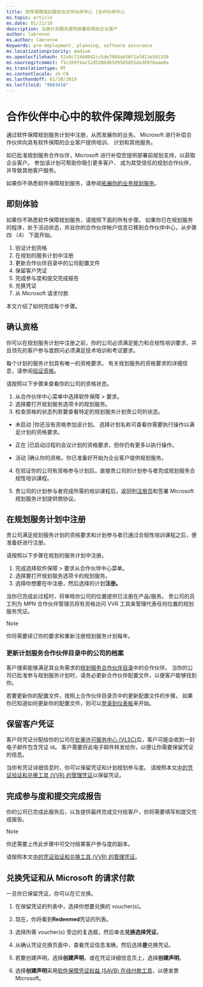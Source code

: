 ```yaml
---
title: 软件保障规划服务在合作伙伴中心 |合作伙伴中心
ms.topic: article
ms.date: 01/21/19
description: 注册计划服务提供部署前规划企业客户
author: labrenne
ms.author: labrenne
Keywords: pre-deployment, planning, software assurance
ms.localizationpriority: medium
ms.openlocfilehash: 52a9c71444042cc5de7064ab56f1afd13e3d1338
ms.sourcegitcommit: f1c269f4ac52d5206d65d9585855da309f0aae8a
ms.translationtype: MT
ms.contentlocale: zh-CN
ms.lasthandoff: 02/20/2019
ms.locfileid: "9083410"
---
```

# <a name="software-assurance-planning-services-in-partner-center"></a>合作伙伴中心中的软件保障规划服务

通过软件保障规划服务计划中注册，从而发展你的业务。 Microsoft 进行补偿合作伙伴向具有软件保障的企业客户提供培训、 计划和其他服务。

如已批准规划服务合作伙伴，Microsoft 进行补偿您提供部署前规划支持，以获取企业客户。 参加该计划可帮助你吸引更多客户、 成为其受信任的规划合作伙伴，并导致其他客户服务。

如果你不熟悉软件保障规划服务，请参阅[拓展你的业务规划服务](https://planningservices.partners.extranet.microsoft.com/en/Pages/default.aspx)。


## <a name="get-started"></a>即刻体验

如果你不熟悉软件保障规划服务，请按照下面的所有步骤。 如果你已在规划服务的程序，处于活动状态，并且你的合作伙伴帐户信息已移到合作伙伴中心，从步骤四 （4） 下面开始。 

1. 验证计划资格 
2. 在规划的服务计划中注册
3. 更新合作伙伴目录中的公司配置文件
4. 保留客户凭证 
5. 完成参与度和提交完成报告
6. 兑换凭证 
7. 从 Microsoft 请求付款

本文介绍了如何完成每个步骤。

## <a name="confirm-eligibility"></a>确认资格

你可以在规划服务计划中注册之前，你的公司必须满足能力和合规性培训要求，并且领先的客户参与度顾问必须满足技术培训和考试要求。 

每个计划的服务计划具有唯一的资格要求。 有关规划服务的资格要求的详细信息，请参阅[验证资格](https://planningservices.partners.extranet.microsoft.com/en/Pages/partnereligibilityrequirements.aspx)。

请按照以下步骤来查看你的公司的资格状态。

1. 从合作伙伴中心菜单中选择软件保障 > 要求。 
2. 选择要打开规划服务选项卡的规划服务。
3. 检查资格的状态列若要查看特定的规划服务计划贵公司的状态。 

- 未启动 |你还没有资格参加该计划。 选择计划名称可查看你需要执行操作以满足计划的资格要求。

- 正在 |已启动过程的会议计划的资格要求，但你仍有更多以执行操作。

- 活动 |确认你的资格，你已准备好开始为企业客户提供规划服务。 

4. 在验证你的公司有资格参与计划后，直接贵公司的计划参与者完成规划服务合规性培训课程。 

5. 贵公司的计划参与者完成所需的培训课程后，返回到[注册页](https://planningservices.partners.extranet.microsoft.com/en/Pages/GetRegistered.aspx)和签署 Microsoft 规划服务计划提供商协议。 

## <a name="enroll-in-the-planning-services-program"></a>在规划服务计划中注册

贵公司满足规划服务计划的资格要求和计划参与者已通过合规性培训课程之后，便准备好进行注册。 

请按照以下步骤在规划的服务计划中注册。

1. 完成选择软件保障 > 要求从合作伙伴中心菜单。 
2. 选择要打开规划服务选项卡的规划服务。
3. 选择你想要在中注册，然后选择的计划**注册。**

当你已完成此过程时，将审核你公司的位置提供已注册在产品/服务。 贵公司的员工列为 MPN 合作伙伴管理员将有资格访问 VVR 工具来管理代表任何位置的规划服务凭证。
>[!Note]
> 你将需要续订你的要求和重新注册规划服务计划每年。

### <a name="update-your-companys-profile-in-the-planning-services-partner-directory"></a>更新计划服务合作伙伴目录中的公司的档案 

客户搜索能够满足其业务需求的[规划服务合作伙伴目录](https://directory.partners.extranet.microsoft.com/psbproviders/)中的合作伙伴。 当你的公司已批准参与规划服务计划时，请务必更新合作伙伴配置文件，以便客户能够找到你。 

若要更新你的配置文件，按照上合作伙伴目录页中的更新配置文件的步骤。 如果你已知道如何更新你的配置文件，则可以[登录到仪表板](https://planningservices.partners.extranet.microsoft.com/en/Pages/dashboard.aspx)来开始。  

## <a name="reserve-customer-voucher"></a>保留客户凭证

客户将凭证分配给你的公司在[批量许可服务中心 (VLSC)](https://www.microsoft.com/Licensing/servicecenter/default.aspx)后，客户可能会收到一封电子邮件包含凭证 id。 客户需要将此电子邮件转发给你，以便让你需要保留凭证的信息。 

当你有凭证详细信息时，你可以保留凭证和计划规划参与度。 请按照本文[中的凭证验证和兑换工具 (VVR) 的管理凭证](voucher-validation-tool.md)以保留凭证。  

## <a name="complete-the-engagement-and-submit-completion-report"></a>完成参与度和提交完成报告

你的公司已完成此服务后，以及提供最终完成交付给客户，你将需要填写和提交完成报告。

>[!NOTE]
> 你还需要上传此步骤中可交付结果客户参与度的副本。 


请按照本文[中的凭证验证和兑换工具 (VVR) 的管理凭证](voucher-validation-tool.md)。

## <a name="redeem-a-voucher-and-request-payment-from-microsoft"></a>兑换凭证和从 Microsoft 的请求付款

一旦你已保留凭证，你可以在它兑换。 

1. 在保留凭证的列表中，选择你想要兑换的 voucher(s)。 
2. 现在，你将看到**Redeemed**凭证的列表。
3. 选择所需 voucher(s) 旁边的复选框，然后单击**兑换选择凭证**。
4. 从确认凭证兑换页面中，查看凭证信息准确，然后选择**是**兑换凭证。

5. 若要创建声明，选择**创建声明**，或在凭证详细信息页上，选择**创建声明**。

6. 选择**创建声明**采用[软件保障凭证权益 (SAVB) 在线付款工具](https://planningservices.partners.extranet.microsoft.com/en/Pages/getpaid.aspx)，以便发票 Microsoft。



